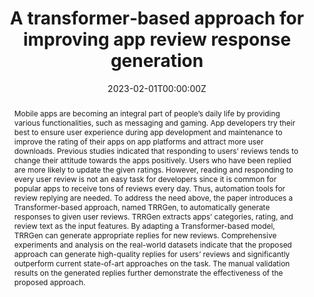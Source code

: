 ---
title: "A transformer‐based approach for improving app review response generation"
authors:
  - Weizhe Zhang
  - admin
  - Cuiyun Gao
  - Michael R. Lyu
author_notes:
- "Equal contribution"
- "Equal contribution"
date: "2023-02-01T00:00:00Z"
doi: ""

# Schedule page publish date (NOT publication's date).
publishDate: "2023-02-01T00:00:00Z"

# Publication type.
# Accepts a single type but formatted as a YAML list (for Hugo requirements).
# Enter a publication type from the CSL standard.
publication_types: ["article-journal"]

# Publication name and optional abbreviated publication name.
publication: "Software: Practice and Experience"
publication_short: "SPE"

abstract: Mobile apps are becoming an integral part of people’s daily life by providing various functionalities, such as messaging and gaming. App developers try their best to ensure user experience during app development and maintenance to improve the rating of their apps on app platforms and attract more user downloads. Previous studies indicated that responding to users’ reviews tends to change their attitude towards the apps positively. Users who have been replied are more likely to update the given ratings. However, reading and responding to every user review is not an easy task for developers since it is common for popular apps to receive tons of reviews every day. Thus, automation tools for review replying are needed. To address the need above, the paper introduces a Transformer-based approach, named TRRGen, to automatically generate responses to given user reviews. TRRGen extracts apps’ categories, rating, and review text as the input features. By adapting a Transformer-based model, TRRGen can generate appropriate replies for new reviews. Comprehensive experiments and analysis on the real-world datasets indicate that the proposed approach can generate high-quality replies for users’ reviews and significantly outperform current state-of-art approaches on the task. The manual validation results on the generated replies further demonstrate the effectiveness of the proposed approach.

# Summary. An optional shortened abstract.
# summary: Lorem ipsum dolor sit amet, consectetur adipiscing elit. Duis posuere tellus ac convallis placerat. Proin tincidunt magna sed ex sollicitudin condimentum.

tags:
  - Artificial Intelligence
  - Software Engineering
  - Natural Language Processing
featured: false

# links:
# - name: ""
#   url: ""
url_pdf: 'https://arxiv.org/pdf/2209.08055'
url_code: ''
url_dataset: ''
url_poster: ''
url_project: ''
url_slides: ''
url_source: ''
url_video: ''

# Featured image
# To use, add an image named `featured.jpg/png` to your page's folder. 
image:
  caption: ''
  focal_point: ""
  preview_only: false

# Associated Projects (optional).
#   Associate this publication with one or more of your projects.
#   Simply enter your project's folder or file name without extension.
#   E.g. `internal-project` references `content/project/internal-project/index.md`.
#   Otherwise, set `projects: []`.
projects: []

# Slides (optional).
#   Associate this publication with Markdown slides.
#   Simply enter your slide deck's filename without extension.
#   E.g. `slides: "example"` references `content/slides/example/index.md`.
#   Otherwise, set `slides: ""`.
slides: ""
---